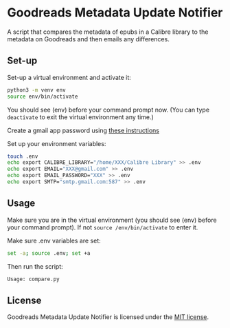 # Goodreads Metadata Update Notifier

A script that compares the metadata of epubs in a Calibre library to the metadata on Goodreads and then emails any differences.

## Set-up

Set-up a virtual environment and activate it:

```bash
python3 -m venv env
source env/bin/activate
```

You should see (env) before your command prompt now. (You can type `deactivate` to exit the virtual environment any time.)

Create a gmail app password using [these instructions](https://support.google.com/accounts/answer/185833?hl=en)

Set up your environment variables:

```bash
touch .env
echo export CALIBRE_LIBRARY="/home/XXX/Calibre Library" >> .env
echo export EMAIL="XXX@gmail.com" >> .env
echo export EMAIL_PASSWORD="XXX" >> .env
echo export SMTP="smtp.gmail.com:587" >> .env
```

## Usage

Make sure you are in the virtual environment (you should see (env) before your command prompt). If not `source /env/bin/activate` to enter it.

Make sure .env variables are set:

```bash
set -a; source .env; set +a
```

Then run the script:

```bash
Usage: compare.py
```

## License

Goodreads Metadata Update Notifier is licensed under the [MIT license](https://github.com/danrneal/goodreads-metadata-update-notifier/blob/master/LICENSE).


